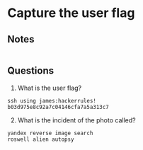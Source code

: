 #  Capture the user flag

## Notes
```
```

## Questions
1. What is the user flag?
```
ssh using james:hackerrules!
b03d975e8c92a7c04146cfa7a5a313c7
```

2. What is the incident of the photo called?
```
yandex reverse image search
roswell alien autopsy
```